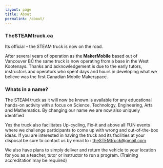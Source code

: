 ```yaml
---
layout: page
title: About
permalink: /about/
---
```

### TheSTEAMtruck.ca
Its official – the STEAM truck is now on the road.

After several years of operation as the **MakerMobile** based out of Vancouver BC the same truck is now operating from a base in the West Kootenays.
Thanks and acknowledgement is due to the early tutors, instructors and operators who spent days and hours in developing what we believe was the first Canadian Mobile Makerspace.

### Whats in a name?
The STEAM truck as it will now be known is available for any educational hands-on activity with a focus on Science, Technology, Engineering, Arts and Mathematics.
By changing our name we are now also uniquely identified 

Yes the truck also facilitates Up-cycling, Fix-it and above all FUN events where we challenge participants to come up with wrong and out-of-the-box ideas.
If you are interested in having the truck and its facilities at your disposal be sure to contact us by email to : [theSTEMtruck@gmail.com](mailto:theSTEMtruck@gmail.com)

We also have plans to simply deliver and return the vehicle to your location for you as a teacher, tutor or instructor to run a program. 
(Training accreditation may be required)


